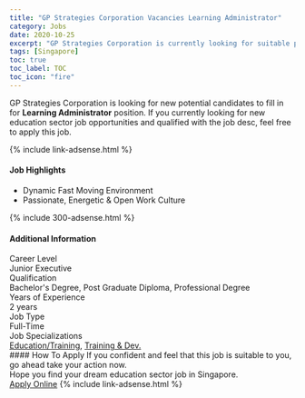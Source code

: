 ```yaml
---
title: "GP Strategies Corporation Vacancies Learning Administrator" 
category: Jobs 
date: 2020-10-25 
excerpt: "GP Strategies Corporation is currently looking for suitable person to fill in the Learning Administrator which positioned at Singapore" 
tags: [Singapore] 
toc: true 
toc_label: TOC 
toc_icon: "fire" 
--- 
```


<p>GP Strategies Corporation is looking for new potential candidates to fill in for <b>Learning Administrator</b> position. If you currently looking for new education sector job opportunities and qualified with the job desc, feel free to apply this job.
</p>{% include link-adsense.html %} 
<div><div><h4>Job Highlights</h4></div><div><ul><li><div><div><div><div></div></div></div><div><span>Dynamic Fast Moving Environment</span></div></div></li><li><div><div><div><div></div></div></div><div><span>Passionate, Energetic &amp; Open Work Culture</span></div></div></li></ul></div></div> 
{% include 300-adsense.html %} 
<div><div><h4>Additional Information</h4></div><div><div><div><div><div><div><div><span>Career Level</span></div><div><span>Junior Executive</span></div></div></div></div><div><div><div><div><span>Qualification</span></div><div><span>Bachelor's Degree, Post Graduate Diploma, Professional Degree</span></div></div></div></div><div><div><div><div><span>Years of Experience</span></div><div><span>2 years</span></div></div></div></div><div><div><div><div><span>Job Type</span></div><div><span>Full-Time</span></div></div></div></div><div><div><div><div><span>Job Specializations</span></div><div><span><a href="/en/job-search/education-training-jobs/">Education/Training</a>, <a href="/en/job-search/training-development-jobs/">Training &amp; Dev.</a></span></div></div></div></div></div></div></div></div> 
#### How To Apply 
If you confident and feel that this job is suitable to you, go ahead take your action now. <br/> 
Hope you find your dream education sector job in Singapore. <br/> 
<a href="https://www.jobstreet.com.my/en/job/learning-administrator-8162794/origin/sg?jobId=jobstreet-sg-job-8162794" class="btn btn--info" target="_blank" rel="nofollow noopenner">Apply Online</a> 
{% include link-adsense.html %} 